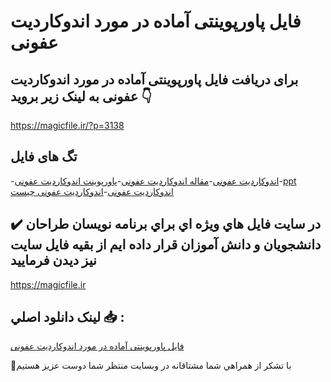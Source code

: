 # فایل پاورپوینتی آماده در مورد اندوکاردیت عفونی

## برای دریافت فایل پاورپوینتی آماده در مورد اندوکاردیت عفونی به لینک زیر بروید 👇

https://magicfile.ir/?p=3138

## تگ های فایل

-[اندوکاردیت عفونی](https://magicfile.ir/product/%d9%81%d8%a7%db%8c%d9%84-%d9%be%d8%a7%d9%88%d8%b1%d9%be%d9%88%db%8c%d9%86%d8%aa%db%8c-%d8%a2%d9%85%d8%a7%d8%af%d9%87-%d8%af%d8%b1-%d9%85%d9%88%d8%b1%d8%af-%d8%a7%d9%86%d8%af%d9%88%da%a9%d8%a7%d8%b1%d8%af%db%8c%d8%aa-%d8%b9%d9%81%d9%88%d9%86%db%8c/)-[مقاله اندوکاردیت عفونی](https://magicfile.ir/product/%d9%81%d8%a7%db%8c%d9%84-%d9%be%d8%a7%d9%88%d8%b1%d9%be%d9%88%db%8c%d9%86%d8%aa%db%8c-%d8%a2%d9%85%d8%a7%d8%af%d9%87-%d8%af%d8%b1-%d9%85%d9%88%d8%b1%d8%af-%d8%a7%d9%86%d8%af%d9%88%da%a9%d8%a7%d8%b1%d8%af%db%8c%d8%aa-%d8%b9%d9%81%d9%88%d9%86%db%8c/)-[پاورپوینت اندوکاردیت عفونی](https://magicfile.ir/product/%d9%81%d8%a7%db%8c%d9%84-%d9%be%d8%a7%d9%88%d8%b1%d9%be%d9%88%db%8c%d9%86%d8%aa%db%8c-%d8%a2%d9%85%d8%a7%d8%af%d9%87-%d8%af%d8%b1-%d9%85%d9%88%d8%b1%d8%af-%d8%a7%d9%86%d8%af%d9%88%da%a9%d8%a7%d8%b1%d8%af%db%8c%d8%aa-%d8%b9%d9%81%d9%88%d9%86%db%8c/)-[ppt اندوکاردیت عفونی](https://magicfile.ir/product/%d9%81%d8%a7%db%8c%d9%84-%d9%be%d8%a7%d9%88%d8%b1%d9%be%d9%88%db%8c%d9%86%d8%aa%db%8c-%d8%a2%d9%85%d8%a7%d8%af%d9%87-%d8%af%d8%b1-%d9%85%d9%88%d8%b1%d8%af-%d8%a7%d9%86%d8%af%d9%88%da%a9%d8%a7%d8%b1%d8%af%db%8c%d8%aa-%d8%b9%d9%81%d9%88%d9%86%db%8c/)-[اندوکاردیت عفونی چیست](https://magicfile.ir/product/%d9%81%d8%a7%db%8c%d9%84-%d9%be%d8%a7%d9%88%d8%b1%d9%be%d9%88%db%8c%d9%86%d8%aa%db%8c-%d8%a2%d9%85%d8%a7%d8%af%d9%87-%d8%af%d8%b1-%d9%85%d9%88%d8%b1%d8%af-%d8%a7%d9%86%d8%af%d9%88%da%a9%d8%a7%d8%b1%d8%af%db%8c%d8%aa-%d8%b9%d9%81%d9%88%d9%86%db%8c/)

## ✔️ در سايت فايل هاي ويژه اي براي برنامه نويسان طراحان دانشجويان و دانش آموزان قرار داده ايم از بقيه فايل سايت نيز ديدن فرماييد

https://magicfile.ir


## لينک دانلود اصلي 📥 :

[فایل پاورپوینتی آماده در مورد اندوکاردیت عفونی](https://magicfile.ir/product/%d9%81%d8%a7%db%8c%d9%84-%d9%be%d8%a7%d9%88%d8%b1%d9%be%d9%88%db%8c%d9%86%d8%aa%db%8c-%d8%a2%d9%85%d8%a7%d8%af%d9%87-%d8%af%d8%b1-%d9%85%d9%88%d8%b1%d8%af-%d8%a7%d9%86%d8%af%d9%88%da%a9%d8%a7%d8%b1%d8%af%db%8c%d8%aa-%d8%b9%d9%81%d9%88%d9%86%db%8c/) 


🙏با تشکر از همراهي شما مشتاقانه در وبسایت منتظر شما دوست عزیز هستیم


